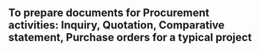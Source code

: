 ## To prepare documents for Procurement activities: Inquiry, Quotation, Comparative statement, Purchase orders for a typical project


